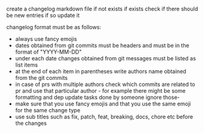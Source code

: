 create a changelog markdown file if not exists if exists check if there should be new entries if so update it

changelog format must be as follows:

- always use fancy emojis
- dates obtained from git commits must be headers and must be in the format of "YYYY-MM-DD"
- under each date changes obtained from git messages must be listed as list items
- at the end of each item in parentheses write authors name obtained from the git commits
- in case of prs with multiple authors check which commits are related to pr and use that particular author - for example there might be some formatting and dep update tasks done by someone ignore those-
- make sure that you use fancy emojis and that you use the same emoji for the same change type
- use sub titles such as fix, patch, feat, breaking, docs, chore etc before the changes
